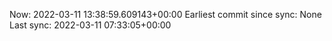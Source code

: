 Now: 2022-03-11 13:38:59.609143+00:00 Earliest commit since sync: None Last sync: 2022-03-11 07:33:05+00:00
